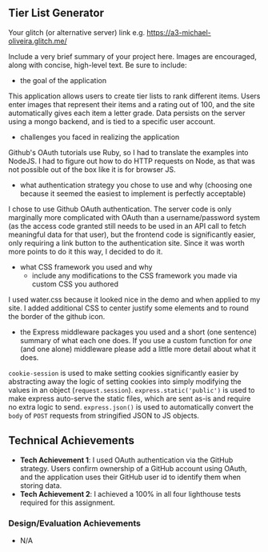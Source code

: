 ## Tier List Generator

Your glitch (or alternative server) link e.g. https://a3-michael-oliveira.glitch.me/

Include a very brief summary of your project here. Images are encouraged, along with concise, high-level text. Be sure to include:

- the goal of the application

This application allows users to create tier lists to rank different items. Users enter images that represent their items and a rating out of 100, and the site automatically gives each item a letter grade. Data persists on the server using a mongo backend, and is tied to a specific user account.

- challenges you faced in realizing the application

Github's OAuth tutorials use Ruby, so I had to translate the examples into NodeJS. I had to figure out how to do HTTP requests on Node, as that was not possible out of the box like it is for browser JS.

- what authentication strategy you chose to use and why (choosing one because it seemed the easiest to implement is perfectly acceptable)

I chose to use Github OAuth authentication. The server code is only marginally more complicated with OAuth than a username/password system (as the access code granted still needs to be used in an API call to fetch meaningful data for that user), but the frontend code is significantly easier, only requiring a link button to the authentication site. Since it was worth more points to do it this way, I decided to do it.

- what CSS framework you used and why
  - include any modifications to the CSS framework you made via custom CSS you authored

I used water.css because it looked nice in the demo and when applied to my site. I added additional CSS to center justify some elements and to round the border of the github icon.

- the Express middleware packages you used and a short (one sentence) summary of what each one does. If you use a custom function for *one* (and one alone) middleware please add a little more detail about what it does.

`cookie-session` is used to make setting cookies significantly easier by abstracting away the logic of setting cookies into simply modifying the values in an object (`request.session`).
`express.static('public')` is used to make express auto-serve the static files, which are sent as-is and require no extra logic to send.
`express.json()` is used to automatically convert the `body` of `POST` requests from stringified JSON to JS objects.

## Technical Achievements
- **Tech Achievement 1**: I used OAuth authentication via the GitHub strategy. Users confirm ownership of a GitHub account using OAuth, and the application uses their GitHub user id to identify them when storing data.
- **Tech Achievement 2**: I achieved a 100% in all four lighthouse tests required for this assignment.

### Design/Evaluation Achievements
- N/A